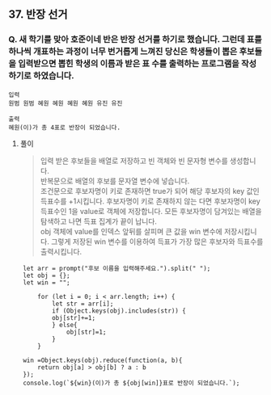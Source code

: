 ## 37. 반장 선거

### Q. 새 학기를 맞아 호준이네 반은 반장 선거를 하기로 했습니다. 그런데 표를 하나씩 개표하는 과정이 너무 번거롭게 느껴진 당신은 학생들이 뽑은 후보들을 입력받으면 뽑힌 학생의 이름과 받은 표 수를 출력하는 프로그램을 작성하기로 하였습니다.

```
입력
원범 원범 혜원 혜원 혜원 혜원 유진 유진

출력
혜원(이)가 총 4표로 반장이 되었습니다.
```

1. 풀이

   > 입력 받은 후보들을 배열로 저장하고 빈 객체와 빈 문자형 변수를 생성합니다.  
   > 반복문으로 배열의 후보를 문자열 변수에 넣습니다.  
   > 조건문으로 후보자명이 키로 존재하면 true가 되어 해당 후보자의 key 값인 득표수를 +1시킵니다. 후보자명이 키로 존재하지 않는 다면 후보자명이 key 득표수인 1을 value로 객체에 저장합니다. 모든 후보자명이 담겨있는 배열을 탐색하고 나면 득표 집계가 끝이 납니다.  
   obj 객체에 value를 인덱스 앞뒤를 살피며 큰 값을 win 변수에 저장시킵니다. 그렇게 저장된 win 변수를 이용하여 득표가 가장 많은 후보자와 득표수를 출력시킵니다.
```
    let arr = prompt("후보 이름을 입력해주세요.").split(" ");
    let obj = {};
    let win = "";

        for (let i = 0; i < arr.length; i++) {
            let str = arr[i];
            if (Object.keys(obj).includes(str)) {
            obj[str]+=1;
            } else{
                obj[str]=1;
            }
        }

    win =Object.keys(obj).reduce(function(a, b){
        return obj[a] > obj[b] ? a : b
    });
    console.log(`${win}(이)가 총 ${obj[win]}표로 반장이 되었습니다.`);
```
